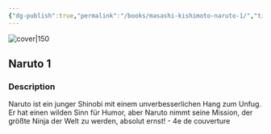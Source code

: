 ```yaml
---
{"dg-publish":true,"permalink":"/books/masashi-kishimoto-naruto-1/","title":"\"Naruto 1\"","tags":["manga","Fantasy"]}
---
```




![cover|150](http://books.google.com/books/content?id=Gzk5DwAAQBAJ&printsec=frontcover&img=1&zoom=1&source=gbs_api)

## Naruto 1

### Description

Naruto ist ein junger Shinobi mit einem unverbesserlichen Hang zum Unfug. Er hat einen wilden Sinn für Humor, aber Naruto nimmt seine Mission, der größte Ninja der Welt zu werden, absolut ernst! - 4e de couverture
```